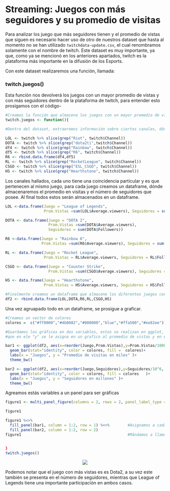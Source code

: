 
# Streaming: Juegos con más seguidores y su promedio de visitas

Para analizar los juego que más seguidores tienen y el promedio de vistas que siguen es necesario hacer uso de otro de nuestros dataset que hasta al momento no se han utilizado `twitchdata-update.csv`, el cual renombramos solamente con el nombre de twitch.
Este dataset es muy importante, ya que, como ya se mencionó en los anteriores apartados, twitch es la plataforma más importante en la difusión de los Esports.

Con este dataset realizaremos una función, llamada:

### twitch.juegos()

Esta función nos devolverá los juegos con un mayor promedio de vistas y con más seguidores dentro de la plataforma de twitch, para entender esto prosigamos con el código-

```R
#Creamos la función que almacena los juegos con un mayor promedio de vistas y seguidores
twitch.juegos <- function(){

#Dentro del dataset, extraeremos información sobre ciertos canales, dónde buscamos coincidencias a través de la función grep() 

LOL <- twitch %>% slice(grep("Riot", twitch$Channel)) 
DOTA <- twitch %>% slice(grep("dota2ti",twitch$Channel))
df4 <- twitch %>% slice(grep("Rainbow", twitch$Channel))
df5 <- twitch %>% slice(grep("R6", twitch$Channel))
R6 <- rbind.data.frame(df4,df5)                                           #df4 y df5 representan al mismo juego, se hace su conjunción
RL <- twitch %>% slice(grep("RocketLeague", twitch$Channel))
CSGO <- twitch %>% slice(grep("ESL_CSGO", twitch$Channel))
HS <- twitch %>% slice(grep("Hearthstone", twitch$Channel))
```

Los canales hallados, cada uno tiene una coincidencia particular y es que pertenecen al mismo juego, para cada juego creamos un dataframe, dónde almacenaremos el promedio en visitas y el número de seguidores que posee. Al final todos estos serán almacenados en un dataframe.

```R
LOL <-data.frame(Juego = "League of Legends", 
                 Prom.Vistas =sum(LOL$Average.viewers), Seguidores = sum(LOL$Followers))

DOTA <- data.frame(Juego = "DOTA 2", 
                   Prom.Vistas =sum(DOTA$Average.viewers), 
                   Seguidores = sum(DOTA$Followers))

R6 <-data.frame(Juego = "Rainbow 6", 
                Prom.Vistas =sum(R6$Average.viewers), Seguidores = sum(R6$Followers))

RL <- data.frame(Juego = "Rocket League", 
                 Prom.Vistas = RL$Average.viewers, Seguidores = RL$Followers)

CSGO <- data.frame(Juego = "Counter Strike", 
                   Prom.Vistas =sum(CSGO$Average.viewers), Seguidores = sum(CSGO$Followers))

HS <- data.frame(Juego = "Hearthstone", 
                 Prom.Vistas = HS$Average.viewers, Seguidores = HS$Followers)

#Finalmente creamos un dataframe que almacene los diferentes juegos con las características mencionadas
df2 <- rbind.data.frame(LOL,DOTA,R6,RL,CSGO,HS)
```

Una vez agruapado todo en un dataframe, se prosigue a graficar. 
```R
#Creamos un vector de colores 
colores =  c("#ff0000","#4b0082","#008000","blue","#ffa500","#ee82ee") 

#Guardamos los gráficos en dos variables, estos se realizan en ggplot, donde incluimos en el eje "x" el juego, mientras 
#que en ele "y" se le asigna en un grafico al promedio de vistas y en el otro al número de seguidores

bar1 <- ggplot(df2, aes(x=reorder(Juego,Prom.Vistas),y=Prom.Vistas/1000,))+             
  geom_bar(stat="identity", color = colores, fill =  colores)+
  labs(x = "Juegos", y = "Promedio de visitas en miles" )+ 
  theme_bw()

bar2 <- ggplot(df2, aes(x=reorder(Juego,Seguidores),y=Seguidores/10^6, fill = Juego))+
  geom_bar(stat="identity", color = colores, fill = colores   )+
  labs(x = "Juegos", y = "Seguidores en millones" )+
  theme_bw()

```

Agreamos estás variables a un panel para ser gráficas

```R
figure1 <- multi_panel_figure(columns = 2, rows = 2, panel_label_type = "none")     #Creamos el panel

figure1

figure1 %<>%
  fill_panel(bar1, column = 1:2, row = 1) %<>%        #Asignamos a cada grafico su posición
  fill_panel(bar2, column = 1:2, row = 2)
figure1                                               #Mándamos a llamar al panel con los gráficos


}
twitch.juegos()
```

<p align="center">
<img src="../../Imágenes/Proyecto_twitch.png">
</p>

Podemos notar que el juego con más vistas es es Dota2, a su vez este también se presenta en el número de seguidores, mientras que League of Legends tiene una importante participación en ambos casos.

